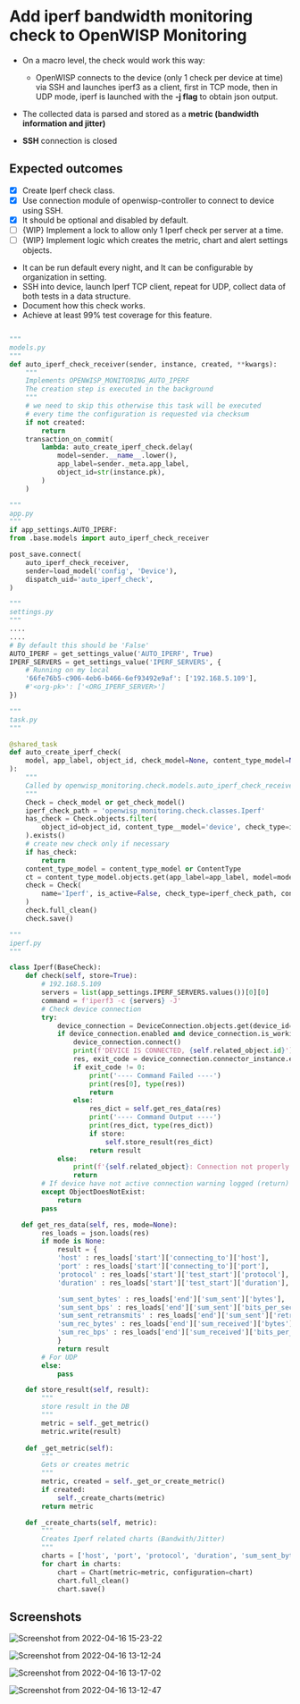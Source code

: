 # Add iperf bandwidth monitoring check to OpenWISP Monitoring

- On a macro level, the check would work this way:

    - OpenWISP connects to the device (only 1 check per device at time) via SSH and launches iperf3 as a client, first in TCP mode, then in UDP mode, iperf is launched with the **-j flag** to obtain json output.

- The collected data is parsed and stored as a **metric (bandwidth information and jitter)**

- **SSH** connection is closed

## Expected outcomes

- [x] Create Iperf check class.
- [x] Use connection module of openwisp-controller to connect to device using SSH.
- [x] It should be optional and disabled by default.
- [ ] {WIP} Implement a lock to allow only 1 Iperf check per server at a time.
- [ ] {WIP} Implement logic which creates the metric, chart and alert settings objects.
- It can be run default every night, and It can be configurable by organization in setting.
- SSH into device, launch Iperf TCP client, repeat for UDP, collect data of both tests in a data structure.
- Document how this check works.
- Achieve at least 99% test coverage for this feature.


```python

"""
models.py
"""
def auto_iperf_check_receiver(sender, instance, created, **kwargs):
    """
    Implements OPENWISP_MONITORING_AUTO_IPERF
    The creation step is executed in the background
    """
    # we need to skip this otherwise this task will be executed
    # every time the configuration is requested via checksum
    if not created:
        return
    transaction_on_commit(
        lambda: auto_create_iperf_check.delay(
            model=sender.__name__.lower(),
            app_label=sender._meta.app_label,
            object_id=str(instance.pk),
        )
    )

"""
app.py
"""
if app_settings.AUTO_IPERF:
from .base.models import auto_iperf_check_receiver

post_save.connect(
    auto_iperf_check_receiver,
    sender=load_model('config', 'Device'),
    dispatch_uid='auto_iperf_check',
)

"""
settings.py
"""
....
....
# By default this should be 'False'
AUTO_IPERF = get_settings_value('AUTO_IPERF', True)
IPERF_SERVERS = get_settings_value('IPERF_SERVERS', {
    # Running on my local
    '66fe76b5-c906-4eb6-b466-6ef93492e9af': ['192.168.5.109'],
    #'<org-pk>': ['<ORG_IPERF_SERVER>']
}) 

""" 
task.py
"""

@shared_task
def auto_create_iperf_check(
    model, app_label, object_id, check_model=None, content_type_model=None
):
    """
    Called by openwisp_monitoring.check.models.auto_iperf_check_receiver
    """
    Check = check_model or get_check_model()
    iperf_check_path = 'openwisp_monitoring.check.classes.Iperf'
    has_check = Check.objects.filter(
        object_id=object_id, content_type__model='device', check_type=iperf_check_path
    ).exists()
    # create new check only if necessary
    if has_check:
        return
    content_type_model = content_type_model or ContentType
    ct = content_type_model.objects.get(app_label=app_label, model=model)
    check = Check(
        name='Iperf', is_active=False, check_type=iperf_check_path, content_type=ct, object_id=object_id
    )
    check.full_clean()
    check.save()

""" 
iperf.py
"""

class Iperf(BaseCheck):
    def check(self, store=True):
        # 192.168.5.109
        servers = list(app_settings.IPERF_SERVERS.values())[0][0]
        command = f'iperf3 -c {servers} -J'
        # Check device connection
        try:
            device_connection = DeviceConnection.objects.get(device_id=self.related_object.id)
            if device_connection.enabled and device_connection.is_working:
                device_connection.connect()
                print(f'DEVICE IS CONNECTED, {self.related_object.id}') 
                res, exit_code = device_connection.connector_instance.exec_command(command, raise_unexpected_exit=False)
                if exit_code != 0:
                    print('---- Command Failed ----')
                    print(res[0], type(res))
                    return 
                else:
                    res_dict = self.get_res_data(res) 
                    print('---- Command Output ----')
                    print(res_dict, type(res_dict))
                    if store:
                        self.store_result(res_dict)
                    return result       
            else:
                print(f'{self.related_object}: Connection not properly set')
                return
        # If device have not active connection warning logged (return)
        except ObjectDoesNotExist:
            return
        pass

   def get_res_data(self, res, mode=None):
        res_loads = json.loads(res)
        if mode is None:
            result = {
            'host' : res_loads['start']['connecting_to']['host'],
            'port' : res_loads['start']['connecting_to']['port'],
            'protocol' : res_loads['start']['test_start']['protocol'],
            'duration' : res_loads['start']['test_start']['duration'],

            'sum_sent_bytes' : res_loads['end']['sum_sent']['bytes'],
            'sum_sent_bps' : res_loads['end']['sum_sent']['bits_per_second'],
            'sum_sent_retransmits' : res_loads['end']['sum_sent']['retransmits'],
            'sum_rec_bytes' : res_loads['end']['sum_received']['bytes'],
            'sum_rec_bps' : res_loads['end']['sum_received']['bits_per_second'],
            }
            return result
        # For UDP
        else:
            pass

    def store_result(self, result):
        """
        store result in the DB
        """
        metric = self._get_metric()
        metric.write(result)
    
    def _get_metric(self):
        """
        Gets or creates metric
        """
        metric, created = self._get_or_create_metric()
        if created:
            self._create_charts(metric)
        return metric

    def _create_charts(self, metric):
        """
        Creates Iperf related charts (Bandwith/Jitter)
        """
        charts = ['host', 'port', 'protocol', 'duration', 'sum_sent_bytes', 'sum_sent_bps', 'sum_sent_retransmits', 'sum_rec_bytes', 'sum_rec_bps']
        for chart in charts:
            chart = Chart(metric=metric, configuration=chart)
            chart.full_clean()
            chart.save()
```

## Screenshots

![Screenshot from 2022-04-16 15-23-22](https://user-images.githubusercontent.com/56113566/163670538-6b4c7ab6-978c-470e-aea6-53e1074696ac.png)


![Screenshot from 2022-04-16 13-12-24](https://user-images.githubusercontent.com/56113566/163666668-5fcb700b-1d6e-4a98-84fa-195501a9a737.png)

![Screenshot from 2022-04-16 13-17-02](https://user-images.githubusercontent.com/56113566/163666784-acedc010-c31c-4dbd-9c54-09558c9a7a84.png)

![Screenshot from 2022-04-16 13-12-47](https://user-images.githubusercontent.com/56113566/163666812-8db6fe63-9398-4f60-a287-5fbe78ea441f.png)
